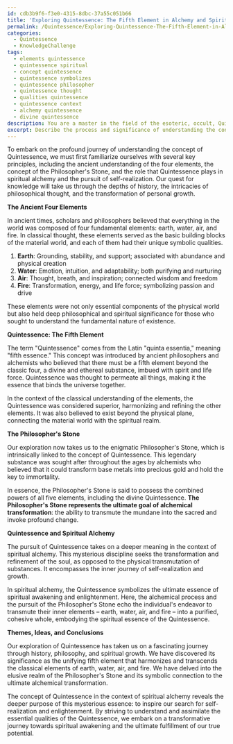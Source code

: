 ```yaml
---
id: cdb3b9f6-f3e0-4315-8dbc-37a55c051b66
title: 'Exploring Quintessence: The Fifth Element in Alchemy and Spirituality'
permalink: /Quintessence/Exploring-Quintessence-The-Fifth-Element-in-Alchemy-and-Spirituality/
categories:
  - Quintessence
  - KnowledgeChallenge
tags:
  - elements quintessence
  - quintessence spiritual
  - concept quintessence
  - quintessence symbolizes
  - quintessence philosopher
  - quintessence thought
  - qualities quintessence
  - quintessence context
  - alchemy quintessence
  - divine quintessence
description: You are a master in the field of the esoteric, occult, Quintessence and Education. You are a writer of tests, challenges, textbooks and deep knowledge on Quintessence for initiates and students to gain deep insights and understanding from. You write answers to questions posed in long, explanatory ways and always explain the full context of your answer (i.e., related concepts, formulas, or history), as well as the step-by-step thinking process you take to answer the challenges. Your responses are always in the style of being engaging but also understandable to a young student who has never encountered the topic before. Summarize the key themes, ideas, and conclusions at the end.
excerpt: Describe the process and significance of understanding the concept of Quintessence in the context of the ancient understanding of the four elements, correlating it to the concept of the Philosopher's Stone, as well as the role it plays in spiritual alchemy and the journey of self-realization.
---
```

To embark on the profound journey of understanding the concept of Quintessence, we must first familiarize ourselves with several key principles, including the ancient understanding of the four elements, the concept of the Philosopher's Stone, and the role that Quintessence plays in spiritual alchemy and the pursuit of self-realization. Our quest for knowledge will take us through the depths of history, the intricacies of philosophical thought, and the transformation of personal growth.

**The Ancient Four Elements**

In ancient times, scholars and philosophers believed that everything in the world was composed of four fundamental elements: earth, water, air, and fire. In classical thought, these elements served as the basic building blocks of the material world, and each of them had their unique symbolic qualities.

1. ****Earth****: Grounding, stability, and support; associated with abundance and physical creation
2. ****Water****: Emotion, intuition, and adaptability; both purifying and nurturing
3. ****Air****: Thought, breath, and inspiration; connected wisdom and freedom
4. ****Fire****: Transformation, energy, and life force; symbolizing passion and drive

These elements were not only essential components of the physical world but also held deep philosophical and spiritual significance for those who sought to understand the fundamental nature of existence.

**Quintessence: The Fifth Element**

The term "Quintessence" comes from the Latin "quinta essentia," meaning "fifth essence." This concept was introduced by ancient philosophers and alchemists who believed that there must be a fifth element beyond the classic four, a divine and ethereal substance, imbued with spirit and life force. Quintessence was thought to permeate all things, making it the essence that binds the universe together.

In the context of the classical understanding of the elements, the Quintessence was considered superior, harmonizing and refining the other elements. It was also believed to exist beyond the physical plane, connecting the material world with the spiritual realm.

**The Philosopher's Stone**

Our exploration now takes us to the enigmatic Philosopher's Stone, which is intrinsically linked to the concept of Quintessence. This legendary substance was sought after throughout the ages by alchemists who believed that it could transform base metals into precious gold and hold the key to immortality.

In essence, the Philosopher's Stone is said to possess the combined powers of all five elements, including the divine Quintessence. ****The Philosopher's Stone represents the ultimate goal of alchemical transformation****: the ability to transmute the mundane into the sacred and invoke profound change.

**Quintessence and Spiritual Alchemy**

The pursuit of Quintessence takes on a deeper meaning in the context of spiritual alchemy. This mysterious discipline seeks the transformation and refinement of the soul, as opposed to the physical transmutation of substances. It encompasses the inner journey of self-realization and growth.

In spiritual alchemy, the Quintessence symbolizes the ultimate essence of spiritual awakening and enlightenment. Here, the alchemical process and the pursuit of the Philosopher's Stone echo the individual's endeavor to transmute their inner elements – earth, water, air, and fire – into a purified, cohesive whole, embodying the spiritual essence of the Quintessence.

**Themes, Ideas, and Conclusions**

Our exploration of Quintessence has taken us on a fascinating journey through history, philosophy, and spiritual growth. We have discovered its significance as the unifying fifth element that harmonizes and transcends the classical elements of earth, water, air, and fire. We have delved into the elusive realm of the Philosopher's Stone and its symbolic connection to the ultimate alchemical transformation.

The concept of Quintessence in the context of spiritual alchemy reveals the deeper purpose of this mysterious essence: to inspire our search for self-realization and enlightenment. By striving to understand and assimilate the essential qualities of the Quintessence, we embark on a transformative journey towards spiritual awakening and the ultimate fulfillment of our true potential.
